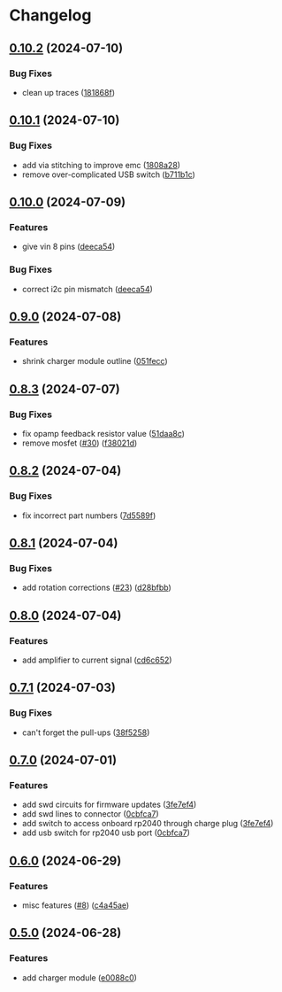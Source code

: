 # Changelog

## [0.10.2](https://github.com/mikesmitty/power-manifold/compare/charger-module-v0.10.1...charger-module-v0.10.2) (2024-07-10)


### Bug Fixes

* clean up traces ([181868f](https://github.com/mikesmitty/power-manifold/commit/181868fa257600ebbe6f0f09d60b0f0e6955dadc))

## [0.10.1](https://github.com/mikesmitty/pdusb/compare/charger-module-v0.10.0...charger-module-v0.10.1) (2024-07-10)


### Bug Fixes

* add via stitching to improve emc ([1808a28](https://github.com/mikesmitty/pdusb/commit/1808a28883a0908c73fe8574c44388933ec490f3))
* remove over-complicated USB switch ([b711b1c](https://github.com/mikesmitty/pdusb/commit/b711b1c423c8949ec734186f52588050cb6238bb))

## [0.10.0](https://github.com/mikesmitty/pdusb/compare/charger-module-v0.9.0...charger-module-v0.10.0) (2024-07-09)


### Features

* give vin 8 pins ([deeca54](https://github.com/mikesmitty/pdusb/commit/deeca54b5ecd7f126030e2663d6139264055c541))


### Bug Fixes

* correct i2c pin mismatch ([deeca54](https://github.com/mikesmitty/pdusb/commit/deeca54b5ecd7f126030e2663d6139264055c541))

## [0.9.0](https://github.com/mikesmitty/pdusb/compare/charger-module-v0.8.3...charger-module-v0.9.0) (2024-07-08)


### Features

* shrink charger module outline ([051fecc](https://github.com/mikesmitty/pdusb/commit/051fecc27901af27a6ce28e297dd4c0b121d335f))

## [0.8.3](https://github.com/mikesmitty/pdusb/compare/charger-module-v0.8.2...charger-module-v0.8.3) (2024-07-07)


### Bug Fixes

* fix opamp feedback resistor value ([51daa8c](https://github.com/mikesmitty/pdusb/commit/51daa8c1bc127483105343635c577d885270d42c))
* remove mosfet ([#30](https://github.com/mikesmitty/pdusb/issues/30)) ([f38021d](https://github.com/mikesmitty/pdusb/commit/f38021d279a5d4fb5c75b13646da387f04ae2dde))

## [0.8.2](https://github.com/mikesmitty/pdusb/compare/charger-module-v0.8.1...charger-module-v0.8.2) (2024-07-04)


### Bug Fixes

* fix incorrect part numbers ([7d5589f](https://github.com/mikesmitty/pdusb/commit/7d5589fe6c76b37504af899d7f41072b2987b070))

## [0.8.1](https://github.com/mikesmitty/pdusb/compare/charger-module-v0.8.0...charger-module-v0.8.1) (2024-07-04)


### Bug Fixes

* add rotation corrections ([#23](https://github.com/mikesmitty/pdusb/issues/23)) ([d28bfbb](https://github.com/mikesmitty/pdusb/commit/d28bfbb0f5f295293d51a52142758b1be5bae77d))

## [0.8.0](https://github.com/mikesmitty/pdusb/compare/charger-module-v0.7.1...charger-module-v0.8.0) (2024-07-04)


### Features

* add amplifier to current signal ([cd6c652](https://github.com/mikesmitty/pdusb/commit/cd6c6524c9f327b2ad43f052ae8103018f5e6368))

## [0.7.1](https://github.com/mikesmitty/pdusb/compare/charger-module-v0.7.0...charger-module-v0.7.1) (2024-07-03)


### Bug Fixes

* can't forget the pull-ups ([38f5258](https://github.com/mikesmitty/pdusb/commit/38f52583257ef937b0b6ace3cdfb33ebec99fc47))

## [0.7.0](https://github.com/mikesmitty/pdusb/compare/charger-module-v0.6.0...charger-module-v0.7.0) (2024-07-01)


### Features

* add swd circuits for firmware updates ([3fe7ef4](https://github.com/mikesmitty/pdusb/commit/3fe7ef4b14e35cb9b6d7b5f8920c50c7c5d31d5d))
* add swd lines to connector ([0cbfca7](https://github.com/mikesmitty/pdusb/commit/0cbfca78ad04f3e7deddfba9d1997bf1806fe2ab))
* add switch to access onboard rp2040 through charge plug ([3fe7ef4](https://github.com/mikesmitty/pdusb/commit/3fe7ef4b14e35cb9b6d7b5f8920c50c7c5d31d5d))
* add usb switch for rp2040 usb port ([0cbfca7](https://github.com/mikesmitty/pdusb/commit/0cbfca78ad04f3e7deddfba9d1997bf1806fe2ab))

## [0.6.0](https://github.com/mikesmitty/pdusb/compare/charger-module-v0.5.0...charger-module-v0.6.0) (2024-06-29)


### Features

* misc features ([#8](https://github.com/mikesmitty/pdusb/issues/8)) ([c4a45ae](https://github.com/mikesmitty/pdusb/commit/c4a45aea12a5c59c5742778317859835ea6f5bef))

## [0.5.0](https://github.com/mikesmitty/pdusb/compare/charger-module-v0.4.0...charger-module-v0.5.0) (2024-06-28)


### Features

* add charger module ([e0088c0](https://github.com/mikesmitty/pdusb/commit/e0088c0316c7c99f1039f19b1d478e8ac7130546))
